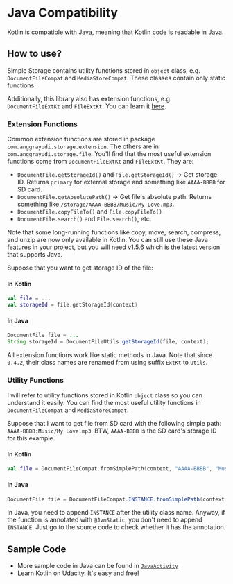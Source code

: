 # Java Compatibility

Kotlin is compatible with Java, meaning that Kotlin code is readable in Java.

## How to use?

Simple Storage contains utility functions stored in `object` class, e.g. `DocumentFileCompat` and `MediaStoreCompat`.
These classes contain only static functions.

Additionally, this library also has extension functions, e.g. `DocumentFileExtKt` and `FileExtKt`.
You can learn it [here](https://www.raywenderlich.com/10986797-extension-functions-and-properties-in-kotlin).

### Extension Functions

Common extension functions are stored in package `com.anggrayudi.storage.extension`. The others are in `com.anggrayudi.storage.file`.
You'll find that the most useful extension functions come from `DocumentFileExtKt` and `FileExtKt`. They are:
* `DocumentFile.getStorageId()` and `File.getStorageId()` → Get storage ID. Returns `primary` for external storage and something like `AAAA-BBBB` for SD card.
* `DocumentFile.getAbsolutePath()` → Get file's absolute path. Returns something like `/storage/AAAA-BBBB/Music/My Love.mp3`.
* `DocumentFile.copyFileTo()` and `File.copyFileTo()`
* `DocumentFile.search()` and `File.search()`, etc.

Note that some long-running functions like copy, move, search, compress, and unzip are now only available in Kotlin.
You can still use these Java features in your project, but you will need [v1.5.6](https://github.com/anggrayudi/SimpleStorage/releases/tag/1.5.6) which is the latest version that
supports Java.

Suppose that you want to get storage ID of the file:

#### In Kotlin

```kotlin
val file = ...
val storageId = file.getStorageId(context)
```

#### In Java

```java
DocumentFile file = ...
String storageId = DocumentFileUtils.getStorageId(file, context);
```

All extension functions work like static methods in Java. Note that since `0.4.2`,
their class names are renamed from using suffix `ExtKt` to `Utils`.

### Utility Functions

I will refer to utility functions stored in Kotlin `object` class so you can understand it easily.
You can find the most useful utility functions in `DocumentFileCompat` and `MediaStoreCompat`.

Suppose that I want to get file from SD card with the following simple path: `AAAA-BBBB:Music/My Love.mp3`.
BTW, `AAAA-BBBB` is the SD card's storage ID for this example.

#### In Kotlin

```kotlin
val file = DocumentFileCompat.fromSimplePath(context, "AAAA-BBBB", "Music/My Love.mp3")
```

#### In Java

```java
DocumentFile file = DocumentFileCompat.INSTANCE.fromSimplePath(context, "AAAA-BBBB", "Music/My Love.mp3");
```

In Java, you need to append `INSTANCE` after the utility class name.
Anyway, if the function is annotated with `@JvmStatic`, you don't need to append `INSTANCE`.
Just go to the source code to check whether it has the annotation.

## Sample Code

* More sample code in Java can be found in
[`JavaActivity`](https://github.com/anggrayudi/SimpleStorage/blob/master/sample/src/main/java/com/anggrayudi/storage/sample/activity/JavaActivity.java)
* Learn Kotlin on [Udacity](https://classroom.udacity.com/courses/ud9011). It's easy and free!